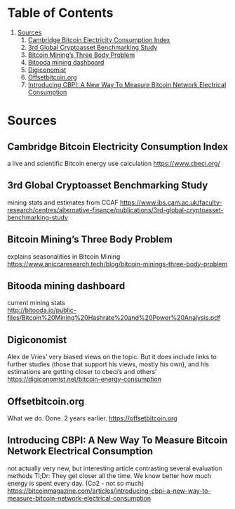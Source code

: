 
# Table of Contents

1.  [Sources](#org7c3b207)
    1.  [Cambridge Bitcoin Electricity Consumption Index](#org2a9265c)
    2.  [3rd Global Cryptoasset Benchmarking Study](#orgec543ee)
    3.  [Bitcoin Mining&rsquo;s Three Body Problem](#orgfa2185a)
    4.  [Bitooda mining dashboard](#orgfeb25da)
    5.  [Digiconomist](#orgd609b76)
    6.  [Offsetbitcoin.org](#org3633fab)
    7.  [Introducing CBPI: A New Way To Measure Bitcoin Network Electrical Consumption](#org2fb7b79)



<a id="org7c3b207"></a>

# Sources


<a id="org2a9265c"></a>

## Cambridge Bitcoin Electricity Consumption Index

a live and scientific Bitcoin energy use calculation
<https://www.cbeci.org/>


<a id="orgec543ee"></a>

## 3rd Global Cryptoasset Benchmarking Study

mining stats and estimates from CCAF
<https://www.jbs.cam.ac.uk/faculty-research/centres/alternative-finance/publications/3rd-global-cryptoasset-benchmarking-study>


<a id="orgfa2185a"></a>

## Bitcoin Mining&rsquo;s Three Body Problem

explains seasonalities in Bitcoin Mining
<https://www.aniccaresearch.tech/blog/bitcoin-minings-three-body-problem>


<a id="orgfeb25da"></a>

## Bitooda mining dashboard

current mining stats  
<http://bitooda.io/public-files/Bitcoin%20Mining%20Hashrate%20and%20Power%20Analysis.pdf>


<a id="orgd609b76"></a>

## Digiconomist

Alex de Vries&rsquo; very biased views on the topic. But it does include links to further studies (those that support his views, mostly his own), and his estimations are getting
closer to cbeci&rsquo;s and others&rsquo;
<https://digiconomist.net/bitcoin-energy-consumption>


<a id="org3633fab"></a>

## Offsetbitcoin.org

What we do. Done. 2 years earlier.
<https://offsetbitcoin.org>


<a id="org2fb7b79"></a>

## Introducing CBPI: A New Way To Measure Bitcoin Network Electrical Consumption

not actually very new, but interesting article contrasting several evaluation
methods Tl;Dr: They get closer all the time. We know better how much energy is
spent every day. (Co2 - not so much)
<https://bitcoinmagazine.com/articles/introducing-cbpi-a-new-way-to-measure-bitcoin-network-electrical-consumption>

